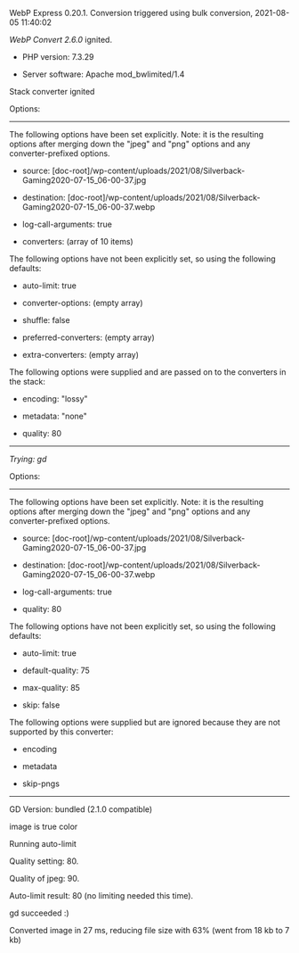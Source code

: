 WebP Express 0.20.1. Conversion triggered using bulk conversion, 2021-08-05 11:40:02

*WebP Convert 2.6.0*  ignited.
- PHP version: 7.3.29
- Server software: Apache mod_bwlimited/1.4

Stack converter ignited

Options:
------------
The following options have been set explicitly. Note: it is the resulting options after merging down the "jpeg" and "png" options and any converter-prefixed options.
- source: [doc-root]/wp-content/uploads/2021/08/Silverback-Gaming2020-07-15_06-00-37.jpg
- destination: [doc-root]/wp-content/uploads/2021/08/Silverback-Gaming2020-07-15_06-00-37.webp
- log-call-arguments: true
- converters: (array of 10 items)

The following options have not been explicitly set, so using the following defaults:
- auto-limit: true
- converter-options: (empty array)
- shuffle: false
- preferred-converters: (empty array)
- extra-converters: (empty array)

The following options were supplied and are passed on to the converters in the stack:
- encoding: "lossy"
- metadata: "none"
- quality: 80
------------


*Trying: gd* 

Options:
------------
The following options have been set explicitly. Note: it is the resulting options after merging down the "jpeg" and "png" options and any converter-prefixed options.
- source: [doc-root]/wp-content/uploads/2021/08/Silverback-Gaming2020-07-15_06-00-37.jpg
- destination: [doc-root]/wp-content/uploads/2021/08/Silverback-Gaming2020-07-15_06-00-37.webp
- log-call-arguments: true
- quality: 80

The following options have not been explicitly set, so using the following defaults:
- auto-limit: true
- default-quality: 75
- max-quality: 85
- skip: false

The following options were supplied but are ignored because they are not supported by this converter:
- encoding
- metadata
- skip-pngs
------------

GD Version: bundled (2.1.0 compatible)
image is true color
Running auto-limit
Quality setting: 80. 
Quality of jpeg: 90. 
Auto-limit result: 80 (no limiting needed this time).
gd succeeded :)

Converted image in 27 ms, reducing file size with 63% (went from 18 kb to 7 kb)

